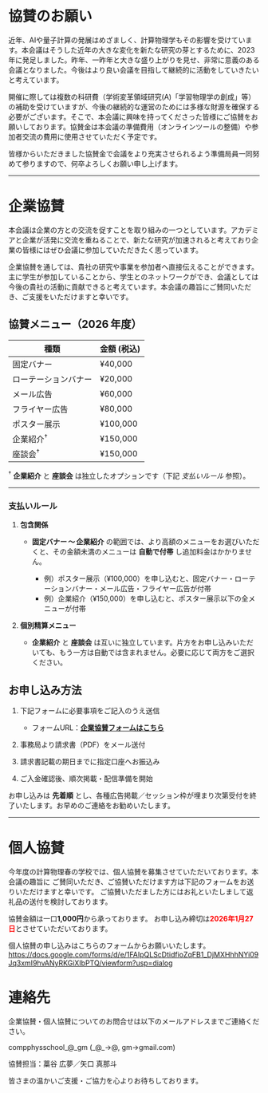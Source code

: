 # 協賛のお願い

近年、AIや量子計算の発展はめざましく、計算物理学もその影響を受けています。本会議はそうした近年の大きな変化を新たな研究の芽とするために、2023年に発足しました。昨年、一昨年と大きな盛り上がりを見せ、非常に意義のある会議となりました。今後はより良い会議を目指して継続的に活動をしていきたいと考えています。

開催に際しては複数の科研費（学術変革領域研究(A)「学習物理学の創成」等）の補助を受けていますが、今後の継続的な運営のためには多様な財源を確保する必要がございます。そこで、本会議に興味を持ってくださった皆様にご協賛をお願いしております。協賛金は本会議の準備費用（オンラインツールの整備）や参加者交流の費用に使用させていただく予定です。

皆様からいただきました協賛金で会議をより充実させられるよう準備局員一同努めて参りますので、何卒よろしくお願い申し上げます。

---

# 企業協賛

本会議は企業の方との交流を促すことを取り組みの一つとしています。アカデミアと企業が活発に交流を重ねることで、新たな研究が加速されると考えており企業の皆様にはぜひ会議に参加していただきたく思っています。

企業協賛を通しては、貴社の研究や事業を参加者へ直接伝えることができます。主に学生が参加していることから、学生とのネットワークができ、会議としては今後の貴社の活動に貢献できると考えています。本会議の趣旨にご賛同いただき、ご支援をいただけますと幸いです。

## 協賛メニュー（2026 年度）

| 種類               |  金額 (税込) |
|--|--|
| 固定バナー            |  ¥40,000 |
| ローテーションバナー       |  ¥20,000 |
| メール広告            |  ¥60,000 |
| フライヤー広告          |  ¥80,000 |
| ポスター展示           | ¥100,000 |
| 企業紹介<sup>†</sup> | ¥150,000 |
| 座談会<sup>†</sup>  | ¥150,000 |

<sup>†</sup> **企業紹介** と **座談会** は独立したオプションです（下記 *支払いルール* 参照）。

---

### 支払いルール

1. **包含関係**

   * **固定バナー 〜 企業紹介** の範囲では、より高額のメニューをお選びいただくと、その金額未満のメニューは **自動で付帯** し追加料金はかかりません。

     * 例）ポスター展示（¥100,000）を申し込むと、固定バナー・ローテーションバナー・メール広告・フライヤー広告が付帯
     * 例）企業紹介（¥150,000）を申し込むと、ポスター展示以下の全メニューが付帯

2. **個別精算メニュー**

   * **企業紹介** と **座談会** は互いに独立しています。片方をお申し込みいただいても、もう一方は自動では含まれません。必要に応じて両方をご選択ください。


## お申し込み方法

1. 下記フォームに必要事項をご記入のうえ送信

   * フォームURL：**[企業協賛フォームはこちら](https://docs.google.com/forms/d/e/1FAIpQLSdhR0Sox1FVivetKAgYz9VqbnhSiN3jvgj5ux4So02PfN5Mhw/viewform?usp=share_link&ouid=116735786872328314184)**
2. 事務局より請求書（PDF）をメール送付
3. 請求書記載の期日までに指定口座へお振込み
4. ご入金確認後、順次掲載・配信準備を開始

お申し込みは **先着順** とし、各種広告掲載／セッション枠が埋まり次第受付を終了いたします。お早めのご連絡をお勧めいたします。

---

# 個人協賛
今年度の計算物理春の学校では、個人協賛を募集させていただいております。本会議の趣旨に ご賛同いただき、ご協賛いただけます方は下記のフォームをお送りいただけますと幸いです。 ご協賛いただました方にはお礼といたしまして返礼品の送付を検討しております。

協賛金額は一口**1,000円**から承っております。
お申し込み締切は<span style="color: red">**2026年1月27日**</span>とさせていただいております。

個人協賛の申し込みはこちらのフォームからお願いいたします。
https://docs.google.com/forms/d/e/1FAIpQLScDtidfioZqFB1_DjMXHhhNYi09Jq3xmI9hvANyRKGiXIbPTQ/viewform?usp=dialog

# 連絡先
企業協賛・個人協賛についてのお問合せは以下のメールアドレスまでご連絡ください。

compphysschool\_@\_gm (\_@\_→@, gm→gmail.com)

協賛担当：藁谷 広夢／矢口 真那斗

皆さまの温かいご支援・ご協力を心よりお待ちしております。